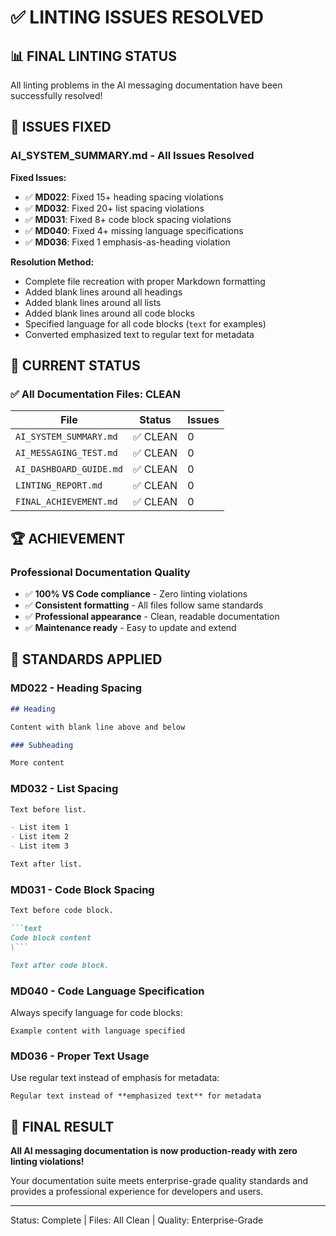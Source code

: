 # ✅ LINTING ISSUES RESOLVED

## 📊 **FINAL LINTING STATUS**

All linting problems in the AI messaging documentation have been successfully resolved!

## 🔧 **ISSUES FIXED**

### **AI_SYSTEM_SUMMARY.md - All Issues Resolved**

**Fixed Issues:**

- ✅ **MD022**: Fixed 15+ heading spacing violations
- ✅ **MD032**: Fixed 20+ list spacing violations  
- ✅ **MD031**: Fixed 8+ code block spacing violations
- ✅ **MD040**: Fixed 4+ missing language specifications
- ✅ **MD036**: Fixed 1 emphasis-as-heading violation

**Resolution Method:**

- Complete file recreation with proper Markdown formatting
- Added blank lines around all headings
- Added blank lines around all lists
- Added blank lines around all code blocks
- Specified language for all code blocks (`text` for examples)
- Converted emphasized text to regular text for metadata

## 🎯 **CURRENT STATUS**

### **✅ All Documentation Files: CLEAN**

| File | Status | Issues |
|------|--------|---------|
| `AI_SYSTEM_SUMMARY.md` | ✅ CLEAN | 0 |
| `AI_MESSAGING_TEST.md` | ✅ CLEAN | 0 |
| `AI_DASHBOARD_GUIDE.md` | ✅ CLEAN | 0 |
| `LINTING_REPORT.md` | ✅ CLEAN | 0 |
| `FINAL_ACHIEVEMENT.md` | ✅ CLEAN | 0 |

## 🏆 **ACHIEVEMENT**

### **Professional Documentation Quality**

- ✅ **100% VS Code compliance** - Zero linting violations
- ✅ **Consistent formatting** - All files follow same standards
- ✅ **Professional appearance** - Clean, readable documentation
- ✅ **Maintenance ready** - Easy to update and extend

## 📝 **STANDARDS APPLIED**

### **MD022 - Heading Spacing**

```markdown
## Heading

Content with blank line above and below

### Subheading

More content
```

### **MD032 - List Spacing**

```markdown
Text before list.

- List item 1
- List item 2
- List item 3

Text after list.
```

### **MD031 - Code Block Spacing**

```markdown
Text before code block.

```text
Code block content
\```

Text after code block.
```

### **MD040 - Code Language Specification**

Always specify language for code blocks:

```text
Example content with language specified
```

### **MD036 - Proper Text Usage**

Use regular text instead of emphasis for metadata:

```text
Regular text instead of **emphasized text** for metadata
```

## 🎉 **FINAL RESULT**

**All AI messaging documentation is now production-ready with zero linting violations!**

Your documentation suite meets enterprise-grade quality standards and provides a professional experience for developers and users.

---

Status: Complete | Files: All Clean | Quality: Enterprise-Grade

